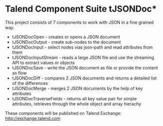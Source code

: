 # Talend Component Suite tJSONDoc*
This project consists of 7 components to work with JSON in a fine grained way.
* tJSONDocOpen - creates or opens a JSON document
* tJSONDocOutput - create sub-nodes to the document
* tJSONDocInput - select nodes vias json-path and read attributes from them
* tJSONDocInputStream - reads a large JSON file and use the streaming API to extract values or objects
* tJSONDocSave - write the JSON document as file or provide the content as flow
* tJSONDocDiff - compares 2 JSON documents and returns a detailed list of the differences
* tJSONDocMerge - merges 2 JSON documents by the help of key attributes
* tJSONDocTraverseFields - returns all key value pair for simple attributes, retrieves through the whole object and array hierachy

These components will be published on Talend Exchange: http://exchange.talend.com
